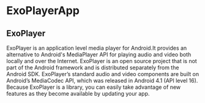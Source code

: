 # ExoPlayerApp

## ExoPlayer
ExoPlayer is an application level media player for Android.It provides an alternative to Android's MediaPlayer API for playing audio and video both locally and over the Internet.
ExoPlayer is an open source project that is not part of the Android framework and is distributed separately from the Android SDK. ExoPlayer’s standard audio and video components are built on Android’s MediaCodec API, which was released in Android 4.1 (API level 16).
Because ExoPlayer is a library, you can easily take advantage of new features as they become available by updating your app.
